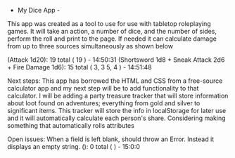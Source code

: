  - My Dice App - 

This app was created as a tool to use for use with tabletop roleplaying games. It will take an action, a number of dice, and the number of sides, perform the roll and print to the page. If needed it can calculate damage from up to three sources simultaneously as shown below

(Attack 1d20): 19 total ( 19 ) - 14:50:31
(Shortsword 1d8 + Sneak Attack 2d6 + Fire Damage 1d6): 15 total ( 3, 3 5, 4 ) - 14:51:48

Next steps: 
	This app has borrowed the HTML and CSS from a free-source calculator app and my next step will be to add functionality to that calculator. 
	I will be adding a party treasure tracker that will store information about loot found on adventures; everything from gold and silver to significant items. This tracker will store the info in localStorage for later use and it will automatically calculate each person's share.
	Considering making something that automatically rolls attributes

Open issues: 
	When a field is left blank, should throw an Error. Instead it displays an empty string. (): 0 total ( ) - 15:0:0